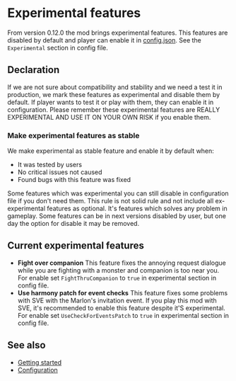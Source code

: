 # Experimental features

From version 0.12.0 the mod brings experimental features. This features are disabled by default and player can enable it in [config.json](configuration.md). See the `Experimental` section in config file.

## Declaration

If we are not sure about compatibility and stability and we need a test it in production, we mark these features as experimental and disable them by default. If player wants to test it or play with them, they can enable it in configuration. Please remember these experimental features are REALLY EXPERIMENTAL AND USE IT ON YOUR OWN RISK if you enable them.

### Make experimental features as stable

We make experimental as stable feature and enable it by default when:

- It was tested by users
- No critical issues not caused
- Found bugs with this feature was fixed

Some features which was experimental you can still disable in configuration file if you don't need them. This rule is not solid rule and not include all ex-experimental features as optional. It's features which solves any problem in gameplay. Some features can be in next versions disabled by user, but one day the option for disable it may be removed.

## Current experimental features

- **Fight over companion** This feature fixes the annoying request dialogue while you are fighting with a monster and companion is too near you. For enable set `FightThruCompanion` to `true` in experimental section in config file.
- **Use harmony patch for event checks** This feature fixes some problems with SVE with the Marlon's invitation event. If you play this mod with SVE, it's recommended to enable this feature despite it'S experimental. For enable set `UseCheckForEventsPatch` to `true` in experimental section in config file.

## See also

- [Getting started](getting-started.md)
- [Configuration](configuration.md)
